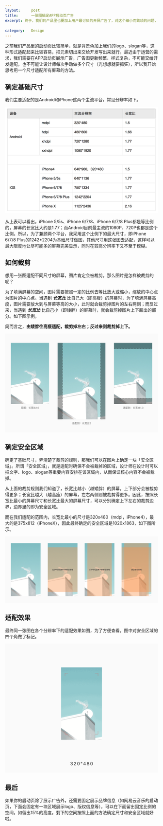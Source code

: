 ```yaml
---
layout:     post
title:      一张图搞定APP启动页广告
excerpt: 终于，我们的产品里也要加上用户最讨厌的开屏广告了，对这个细小而繁琐的问题，我是这样解决的。

category:	Design
---
```


之前我们产品里的启动页比较简单，就是背景色加上我们的logo、slogan等，这种形式适配起来比较容易，把元素切出来交给开发写出来就行。最近由于运营的需求，我们需要在APP启动页展示广告，广告图更新频繁、样式复杂，不可能交给开发适配，也不可能让设计师每次手动做多个尺寸（光想想就要抓狂），所以我开始思考用一个尺寸适配所有屏幕的方法。

## 确定基础尺寸

我们主要适配的是Android和iPhone这两个主流平台，常见分辨率如下。

![](https://raw.githubusercontent.com/CloverTuan/Markdown_Images/master/launch-screen/img0-phone-sizes.png)

从上表可以看出，iPhone 5/5s、iPhone 6/7/8、iPhone 6/7/8 Plus都是等比例的，屏幕的长宽比大约是1.77；而Android目前最主流的1080P、720P也都是这个比例。所以，为了兼顾两个平台，我采用这个比例下的最大尺寸，即iPhone 6/7/8 Plus的1242*2204为基础尺寸做图，其他尺寸用这张图去适配，这样可以最大限度地让尽可能多的屏幕完美显示，同时在较高分辨率下又不至于模糊。

## 如何裁剪

想用一张图适配不同尺寸的屏幕，图片肯定会被裁剪，那么图片是怎样被裁剪的呢？

为了填满屏幕的空间，图片需要按照一定的比例去等比放大或缩小，缩放的中心点为图片的中心点。当遇到 ***长宽比*** 比自己大（即高瘦）的屏幕时，为了填满屏幕高度，图片需要放大到与屏幕等高的大小，此时就会裁剪掉图片的左右两侧；而反过来，当遇到 ***长宽比*** 比自己小（即矮胖）的屏幕时，就会裁剪掉图片上下超出的部分。如下图示例。

简而言之，**由矮胖往高瘦适配，裁剪掉左右；反过来则裁剪掉上下。**


![](https://raw.githubusercontent.com/CloverTuan/Markdown_Images/master/launch-screen/img1-sample-for-cut.png)

## 确定安全区域

确定了基础尺寸，弄清楚了裁剪的规则，那我们可以在图片上确定一块「安全区域」。所谓「安全区域」，就是适配时确保不会被裁掉的区域，设计师在设计时可以把文字、logo、slogan等重要内容安排在该区域内，从而保证核心内容不会被裁掉。

从上面的裁剪规则我们知道了，长宽比越小（越矮胖）的屏幕，上下部分会被裁剪得更多；长宽比越大（越高瘦）的屏幕，左右两侧则被裁剪得更多。因此，按照长宽比最小的屏幕尺寸和长宽比最大的屏幕尺寸，可以分别确定上下左右的裁剪边界，边界里的即为安全区域。

而在我们适配的范围内，长宽比最小的尺寸是320x480（mdpi，iPhone4），最大的是375x812（iPhoneX），因此最终确定的安全区域是1020x1863，如下图所示。

![](https://raw.githubusercontent.com/CloverTuan/Markdown_Images/master/launch-screen/img2-safe-area.png)

## 适配效果

最终同一张图在各个分辨率下的适配效果如图，为了方便查看，图中对安全区域的四个角做了标记。

![](https://raw.githubusercontent.com/CloverTuan/Markdown_Images/master/launch-screen/img3-screens.gif)

## 最后

如果你的启动页除了展示广告外，还需要固定展示品牌信息（如网易云音乐的启动页，下面会固定有一块区域展示logo、版权信息等），可以在下面留出固定比例的空间，如留出15%的高度，剩下的空间按照上面的方法确定尺寸和安全区域就好啦。
